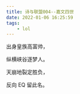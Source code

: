 ```yaml
---
title: 诗与联盟004--嘉文四世
date: 2022-01-06 16:25:59
tags:
    - lol
---
```

出身皇族高富帅，

纵横峡谷逐梦人。
<!--more-->
天崩地裂定胜负，

反向 EQ 留此名。
